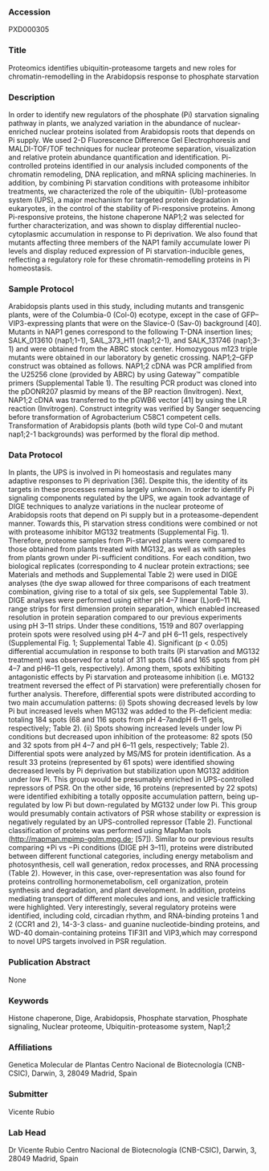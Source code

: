 ### Accession
PXD000305

### Title
Proteomics identifies ubiquitin-proteasome targets and new roles for chromatin-remodelling in the Arabidopsis response to phosphate starvation

### Description
In order to identify new regulators of the phosphate (Pi) starvation signaling pathway in plants, we analyzed variation in the abundance of nuclear-enriched nuclear proteins isolated from Arabidopsis roots that depends on Pi supply. We used 2-D Fluorescence Difference Gel Electrophoresis and MALDI-TOF/TOF techniques for nuclear proteome separation, visualization and relative protein abundance quantification and identification. Pi-controlled proteins identified in our analysis included components of the chromatin remodeling, DNA replication, and mRNA splicing machineries. In addition, by combining Pi starvation conditions with proteasome inhibitor treatments, we characterized the role of the ubiquitin- (Ub)-proteasome system (UPS), a major mechanism for targeted protein degradation in eukaryotes, in the control of the stability of Pi-responsive proteins. Among Pi-responsive proteins, the histone chaperone NAP1;2 was selected for further characterization, and was shown to display differential nucleo-cytoplasmic accumulation in response to Pi deprivation. We also found that mutants affecting three members of the NAP1 family accumulate lower Pi levels and display reduced expression of Pi starvation-inducible genes, reflecting a regulatory role for these chromatin-remodelling proteins in Pi homeostasis.

### Sample Protocol
Arabidopsis plants used in this study, including mutants and transgenic plants, were of the Columbia-0 (Col-0) ecotype, except in the case of GFP–VIP3-expressing plants that were on the Slavice-0 (Sav-0) background [40]. Mutants in NAP1 genes correspond to the following T-DNA insertion lines; SALK_013610 (nap1;1-1), SAIL_373_H11 (nap1;2-1), and SALK_131746 (nap1;3-1) and were obtained from the ABRC stock center. Homozygous m123 triple mutants were obtained in our laboratory by genetic crossing. NAP1;2–GFP construct was obtained as follows. NAP1;2 cDNA was PCR amplified from the U25256 clone (provided by ABRC) by using Gateway™ compatible primers (Supplemental Table 1). The resulting PCR product was cloned into the pDONR207 plasmid by means of the BP reaction (Invitrogen). Next, NAP1;2 cDNA was transferred to the pGWB6 vector [41] by using the LR reaction (Invitrogen). Construct integrity was verified by Sanger sequencing before transformation of Agrobacterium C58C1 competent cells. Transformation of Arabidopsis plants (both wild type Col-0 and mutant nap1;2-1 backgrounds) was performed by the floral dip method.

### Data Protocol
In plants, the UPS is involved in Pi homeostasis and regulates many adaptive responses to Pi deprivation [36]. Despite this, the identity of its targets in these processes remains largely unknown. In order to identify Pi signaling components regulated by the UPS, we again took advantage of DIGE techniques to analyze variations in the nuclear proteome of Arabidopsis roots that depend on Pi supply but in a proteasome-dependent manner. Towards this, Pi starvation stress conditions were combined or not with proteasome inhibitor MG132 treatments (Supplemental Fig. 1). Therefore, proteome samples from Pi-starved plants were compared to those obtained from plants treated with MG132, as well as with samples from plants grown under Pi-sufficient conditions. For each condition, two biological replicates (corresponding to 4 nuclear protein extractions; see Materials and methods and Supplemental Table 2) were used in DIGE analyses (the dye swap allowed for three comparisons of each treatment combination, giving rise to a total of six gels, see Supplemental Table 3). DIGE analyses were performed using either pH 4–7 linear (L)or6–11 NL range strips for first dimension protein separation, which enabled increased resolution in protein separation compared to our previous experiments using pH 3–11 strips. Under these conditions, 1519 and 807 overlapping protein spots were resolved using pH 4–7 and pH 6–11 gels, respectively (Supplemental Fig. 1; Supplemental Table 4). Significant (p < 0.05) differential accumulation in response to both traits (Pi starvation and MG132 treatment) was observed for a total of 311 spots (146 and 165 spots from pH 4–7 and pH6–11 gels, respectively). Among them, spots exhibiting antagonistic effects by Pi starvation and proteasome inhibition (i.e. MG132 treatment reversed the effect of Pi starvation) were preferentially chosen for further analysis. Therefore, differential spots were distributed according to two main accumulation patterns: (i) Spots showing decreased levels by low Pi but increased levels when MG132 was added to the Pi-deficient media: totaling 184 spots (68 and 116 spots from pH 4–7andpH 6–11 gels, respectively; Table 2). (ii) Spots showing increased levels under low Pi conditions but decreased upon inhibition of the proteasome: 82 spots (50 and 32 spots from pH 4–7 and pH 6–11 gels, respectively; Table 2). Differential spots were analyzed by MS/MS for protein identification. As a result 33 proteins (represented by 61 spots) were identified showing decreased levels by Pi deprivation but stabilization upon MG132 addition under low Pi. This group would be presumably enriched in UPS-controlled repressors of PSR. On the other side, 16 proteins (represented by 22 spots) were identified exhibiting a totally opposite accumulation pattern, being up-regulated by low Pi but down-regulated by MG132 under low Pi. This group would presumably contain activators of PSR whose stability or expression is negatively regulated by an UPS-controlled repressor (Table 2). Functional classification of proteins was performed using MapMan tools (http://mapman.mpimp-golm.mpg.de; [57]). Similar to our previous results comparing +Pi vs −Pi conditions (DIGE pH 3–11), proteins were distributed between different functional categories, including energy metabolism and photosynthesis, cell wall generation, redox processes, and RNA processing (Table 2). However, in this case, over-representation was also found for proteins controlling hormonemetabolism, cell organization, protein synthesis and degradation, and plant development. In addition, proteins mediating transport of different molecules and ions, and vesicle trafficking were highlighted. Very interestingly, several regulatory proteins were identified, including cold, circadian rhythm, and RNA-binding proteins 1 and 2 (CCR1 and 2), 14-3-3 class- and guanine nucleotide-binding proteins, and WD-40 domain-containing proteins TIF3I1 and VIP3,which may correspond to novel UPS targets involved in PSR regulation.

### Publication Abstract
None

### Keywords
Histone chaperone, Dige, Arabidopsis, Phosphate starvation, Phosphate signaling, Nuclear proteome, Ubiquitin-proteasome system, Nap1;2

### Affiliations
Genetica Molecular de Plantas
Centro Nacional de Biotecnología (CNB-CSIC), Darwin, 3, 28049 Madrid, Spain

### Submitter
Vicente Rubio

### Lab Head
Dr Vicente Rubio
Centro Nacional de Biotecnología (CNB-CSIC), Darwin, 3, 28049 Madrid, Spain


